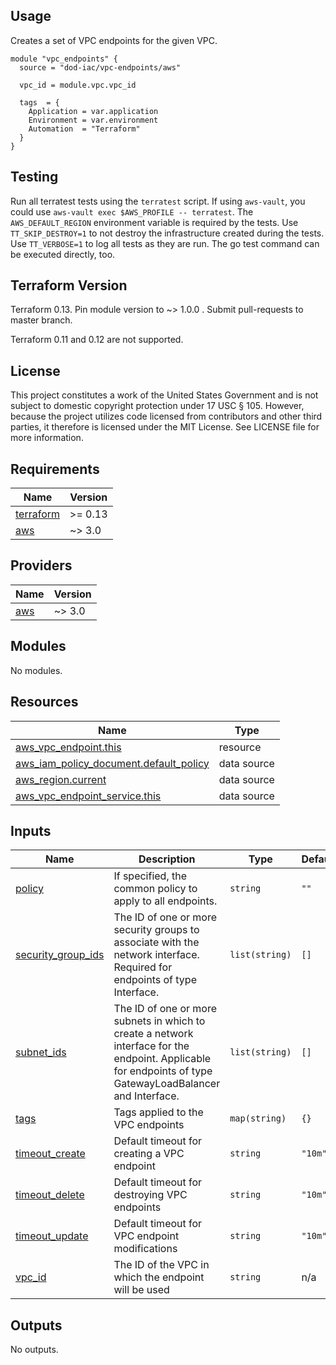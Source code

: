 <!-- BEGINNING OF PRE-COMMIT-TERRAFORM DOCS HOOK -->
## Usage

Creates a set of VPC endpoints for the given VPC.

```hcl
module "vpc_endpoints" {
  source = "dod-iac/vpc-endpoints/aws"

  vpc_id = module.vpc.vpc_id

  tags  = {
    Application = var.application
    Environment = var.environment
    Automation  = "Terraform"
  }
}
```

## Testing

Run all terratest tests using the `terratest` script.  If using `aws-vault`, you could use `aws-vault exec $AWS_PROFILE -- terratest`.  The `AWS_DEFAULT_REGION` environment variable is required by the tests.  Use `TT_SKIP_DESTROY=1` to not destroy the infrastructure created during the tests.  Use `TT_VERBOSE=1` to log all tests as they are run.  The go test command can be executed directly, too.

## Terraform Version

Terraform 0.13. Pin module version to ~> 1.0.0 . Submit pull-requests to master branch.

Terraform 0.11 and 0.12 are not supported.

## License

This project constitutes a work of the United States Government and is not subject to domestic copyright protection under 17 USC § 105.  However, because the project utilizes code licensed from contributors and other third parties, it therefore is licensed under the MIT License.  See LICENSE file for more information.

## Requirements

| Name | Version |
|------|---------|
| <a name="requirement_terraform"></a> [terraform](#requirement\_terraform) | >= 0.13 |
| <a name="requirement_aws"></a> [aws](#requirement\_aws) | ~> 3.0 |

## Providers

| Name | Version |
|------|---------|
| <a name="provider_aws"></a> [aws](#provider\_aws) | ~> 3.0 |

## Modules

No modules.

## Resources

| Name | Type |
|------|------|
| [aws_vpc_endpoint.this](https://registry.terraform.io/providers/hashicorp/aws/latest/docs/resources/vpc_endpoint) | resource |
| [aws_iam_policy_document.default_policy](https://registry.terraform.io/providers/hashicorp/aws/latest/docs/data-sources/iam_policy_document) | data source |
| [aws_region.current](https://registry.terraform.io/providers/hashicorp/aws/latest/docs/data-sources/region) | data source |
| [aws_vpc_endpoint_service.this](https://registry.terraform.io/providers/hashicorp/aws/latest/docs/data-sources/vpc_endpoint_service) | data source |

## Inputs

| Name | Description | Type | Default | Required |
|------|-------------|------|---------|:--------:|
| <a name="input_policy"></a> [policy](#input\_policy) | If specified, the common policy to apply to all endpoints. | `string` | `""` | no |
| <a name="input_security_group_ids"></a> [security\_group\_ids](#input\_security\_group\_ids) | The ID of one or more security groups to associate with the network interface. Required for endpoints of type Interface. | `list(string)` | `[]` | no |
| <a name="input_subnet_ids"></a> [subnet\_ids](#input\_subnet\_ids) | The ID of one or more subnets in which to create a network interface for the endpoint. Applicable for endpoints of type GatewayLoadBalancer and Interface. | `list(string)` | `[]` | no |
| <a name="input_tags"></a> [tags](#input\_tags) | Tags applied to the VPC endpoints | `map(string)` | `{}` | no |
| <a name="input_timeout_create"></a> [timeout\_create](#input\_timeout\_create) | Default timeout for creating a VPC endpoint | `string` | `"10m"` | no |
| <a name="input_timeout_delete"></a> [timeout\_delete](#input\_timeout\_delete) | Default timeout for destroying VPC endpoints | `string` | `"10m"` | no |
| <a name="input_timeout_update"></a> [timeout\_update](#input\_timeout\_update) | Default timeout for VPC endpoint modifications | `string` | `"10m"` | no |
| <a name="input_vpc_id"></a> [vpc\_id](#input\_vpc\_id) | The ID of the VPC in which the endpoint will be used | `string` | n/a | yes |

## Outputs

No outputs.
<!-- END OF PRE-COMMIT-TERRAFORM DOCS HOOK -->

